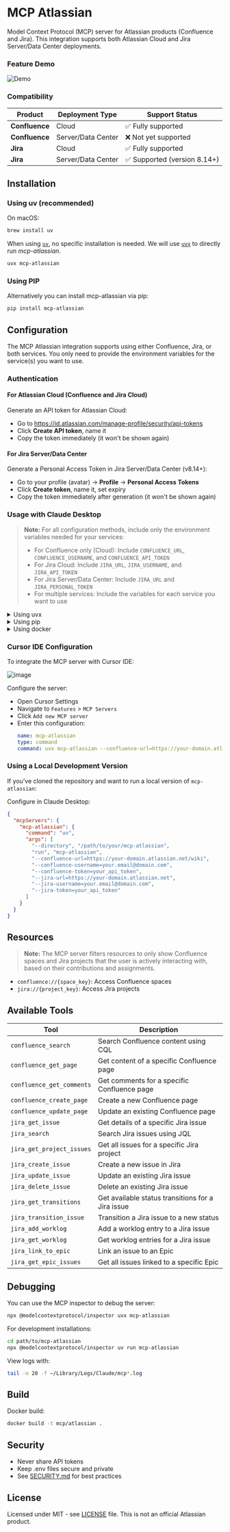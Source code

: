 # MCP Atlassian

Model Context Protocol (MCP) server for Atlassian products (Confluence and Jira). This integration supports both Atlassian Cloud and Jira Server/Data Center deployments.

### Feature Demo
![Demo](https://github.com/user-attachments/assets/995d96a8-4cf3-4a03-abe1-a9f6aea27ac0)

### Compatibility

| Product | Deployment Type | Support Status |
|---------|----------------|----------------|
| **Confluence** | Cloud | ✅ Fully supported |
| **Confluence** | Server/Data Center | ❌ Not yet supported |
| **Jira** | Cloud | ✅ Fully supported |
| **Jira** | Server/Data Center | ✅ Supported (version 8.14+) |

## Installation

### Using uv (recommended)

On macOS:
```bash
brew install uv
```

When using [`uv`](https://docs.astral.sh/uv/), no specific installation is needed. We will use [`uvx`](https://docs.astral.sh/uv/guides/tools/) to directly run *mcp-atlassian*.

```bash
uvx mcp-atlassian
```

### Using PIP

Alternatively you can install mcp-atlassian via pip:

```bash
pip install mcp-atlassian
```

## Configuration

The MCP Atlassian integration supports using either Confluence, Jira, or both services. You only need to provide the environment variables for the service(s) you want to use.

### Authentication

#### For Atlassian Cloud (Confluence and Jira Cloud)

Generate an API token for Atlassian Cloud:
- Go to https://id.atlassian.com/manage-profile/security/api-tokens
- Click **Create API token**, name it
- Copy the token immediately (it won't be shown again)

#### For Jira Server/Data Center

Generate a Personal Access Token in Jira Server/Data Center (v8.14+):
- Go to your profile (avatar) → **Profile** → **Personal Access Tokens**
- Click **Create token**, name it, set expiry
- Copy the token immediately after generation (it won't be shown again)

### Usage with Claude Desktop

> **Note:** For all configuration methods, include only the environment variables needed for your services:
> - For Confluence only (Cloud): Include `CONFLUENCE_URL`, `CONFLUENCE_USERNAME`, and `CONFLUENCE_API_TOKEN`
> - For Jira Cloud: Include `JIRA_URL`, `JIRA_USERNAME`, and `JIRA_API_TOKEN`
> - For Jira Server/Data Center: Include `JIRA_URL` and `JIRA_PERSONAL_TOKEN`
> - For multiple services: Include the variables for each service you want to use

<details>
<summary>Using uvx</summary>

```json
{
  "mcpServers": {
    "mcp-atlassian": {
      "command": "uvx",
      "args": ["mcp-atlassian"],
      "env": {
        "CONFLUENCE_URL": "https://your-domain.atlassian.net/wiki",
        "CONFLUENCE_USERNAME": "your.email@domain.com",
        "CONFLUENCE_API_TOKEN": "your_api_token",
        "JIRA_URL": "https://your-domain.atlassian.net",
        "JIRA_USERNAME": "your.email@domain.com",
        "JIRA_API_TOKEN": "your_api_token"
      }
    }
  }
}
```

For Jira Server/Data Center:

```json
{
  "mcpServers": {
    "mcp-atlassian": {
      "command": "uvx",
      "args": ["mcp-atlassian"],
      "env": {
        "CONFLUENCE_URL": "https://your-domain.atlassian.net/wiki",
        "CONFLUENCE_USERNAME": "your.email@domain.com",
        "CONFLUENCE_API_TOKEN": "your_api_token",
        "JIRA_URL": "https://jira.your-company.com",
        "JIRA_PERSONAL_TOKEN": "your_personal_access_token"
      }
    }
  }
}
```

</details>

<details>
<summary>Using pip</summary>

```json
{
  "mcpServers": {
    "mcp-atlassian": {
      "command": "python",
      "args": ["-m", "mcp-atlassian"],
      "env": {
        "CONFLUENCE_URL": "https://your-domain.atlassian.net/wiki",
        "CONFLUENCE_USERNAME": "your.email@domain.com",
        "CONFLUENCE_API_TOKEN": "your_api_token",
        "JIRA_URL": "https://your-domain.atlassian.net",
        "JIRA_USERNAME": "your.email@domain.com",
        "JIRA_API_TOKEN": "your_api_token"
      }
    }
  }
}
```

</details>

<details>
<summary>Using docker</summary>

There are two ways to configure the Docker environment:

1. Using environment variables directly in the config:
```json
{
  "mcpServers": {
    "mcp-atlassian": {
      "command": "docker",
      "args": ["run", "--rm", "-i", "mcp/atlassian"],
      "env": {
        "CONFLUENCE_URL": "https://your-domain.atlassian.net/wiki",
        "CONFLUENCE_USERNAME": "your.email@domain.com",
        "CONFLUENCE_API_TOKEN": "your_api_token",
        "JIRA_URL": "https://your-domain.atlassian.net",
        "JIRA_USERNAME": "your.email@domain.com",
        "JIRA_API_TOKEN": "your_api_token"
      }
    }
  }
}
```

2. Using an environment file:
```json
{
  "mcpServers": {
    "mcp-atlassian": {
      "command": "docker",
      "args": [
        "run",
        "--rm",
        "-i",
        "--env-file",
        "/path/to/your/.env",
        "mcp/atlassian"
      ]
    }
  }
}
```

The .env file should contain:
```env
# Confluence
CONFLUENCE_URL=https://your-domain.atlassian.net/wiki  # Your Confluence cloud URL
CONFLUENCE_USERNAME=your.email@domain.com              # Your Atlassian account email
CONFLUENCE_API_TOKEN=your_api_token                    # API token for Confluence
#
# Jira Cloud
JIRA_URL=https://your-domain.atlassian.net            # Your Jira cloud URL
JIRA_USERNAME=your.email@domain.com                   # Your Atlassian account email
JIRA_API_TOKEN=your_api_token                         # API token for Jira Cloud

# Jira Server/Data Center (alternative to JIRA_USERNAME and JIRA_API_TOKEN)
# JIRA_URL=https://jira.your-company.com              # Your Jira Server/Data Center URL
# JIRA_PERSONAL_TOKEN=your_personal_access_token      # Personal Access Token for Jira Server/Data Center
# JIRA_SSL_VERIFY=true                                # Set to 'false' for self-signed certificates
```

</details>

### Cursor IDE Configuration

To integrate the MCP server with Cursor IDE:

![image](https://github.com/user-attachments/assets/dee83445-c694-4b2e-8e47-7c280f806964)

Configure the server:
- Open Cursor Settings
- Navigate to `Features` > `MCP Servers`
- Click `Add new MCP server`
- Enter this configuration:
  ```yaml
  name: mcp-atlassian
  type: command
  command: uvx mcp-atlassian --confluence-url=https://your-domain.atlassian.net/wiki --confluence-username=your.email@domain.com --confluence-token=your_api_token --jira-url=https://your-domain.atlassian.net --jira-username=your.email@domain.com --jira-token=your_api_token
  ```

### Using a Local Development Version

If you've cloned the repository and want to run a local version of `mcp-atlassian`:

Configure in Claude Desktop:
```json
{
  "mcpServers": {
    "mcp-atlassian": {
      "command": "uv",
      "args": [
        "--directory", "/path/to/your/mcp-atlassian",
        "run", "mcp-atlassian",
        "--confluence-url=https://your-domain.atlassian.net/wiki",
        "--confluence-username=your.email@domain.com",
        "--confluence-token=your_api_token",
        "--jira-url=https://your-domain.atlassian.net",
        "--jira-username=your.email@domain.com",
        "--jira-token=your_api_token"
      ]
    }
  }
}
```

## Resources

> **Note:** The MCP server filters resources to only show Confluence spaces and Jira projects that the user is actively interacting with, based on their contributions and assignments.

- `confluence://{space_key}`: Access Confluence spaces
- `jira://{project_key}`: Access Jira projects

## Available Tools

| Tool | Description |
|------|-------------|
| `confluence_search` | Search Confluence content using CQL |
| `confluence_get_page` | Get content of a specific Confluence page |
| `confluence_get_comments` | Get comments for a specific Confluence page |
| `confluence_create_page` | Create a new Confluence page |
| `confluence_update_page` | Update an existing Confluence page |
| `jira_get_issue` | Get details of a specific Jira issue |
| `jira_search` | Search Jira issues using JQL |
| `jira_get_project_issues` | Get all issues for a specific Jira project |
| `jira_create_issue` | Create a new issue in Jira |
| `jira_update_issue` | Update an existing Jira issue |
| `jira_delete_issue` | Delete an existing Jira issue |
| `jira_get_transitions` | Get available status transitions for a Jira issue |
| `jira_transition_issue` | Transition a Jira issue to a new status |
| `jira_add_worklog` | Add a worklog entry to a Jira issue |
| `jira_get_worklog` | Get worklog entries for a Jira issue |
| `jira_link_to_epic` | Link an issue to an Epic |
| `jira_get_epic_issues` | Get all issues linked to a specific Epic |

## Debugging

You can use the MCP inspector to debug the server:

```bash
npx @modelcontextprotocol/inspector uvx mcp-atlassian
```

For development installations:
```bash
cd path/to/mcp-atlassian
npx @modelcontextprotocol/inspector uv run mcp-atlassian
```

View logs with:
```bash
tail -n 20 -f ~/Library/Logs/Claude/mcp*.log
```
## Build

Docker build:
```bash
docker build -t mcp/atlassian .
```

## Security

- Never share API tokens
- Keep .env files secure and private
- See [SECURITY.md](SECURITY.md) for best practices

## License

Licensed under MIT - see [LICENSE](LICENSE) file. This is not an official Atlassian product.

